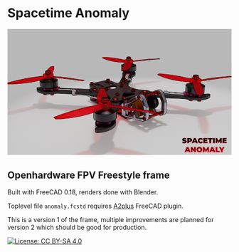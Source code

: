 # Spacetime Anomaly

[![Render](./renders/thumb.png)](https://raw.githubusercontent.com/sorki/anomaly/master/renders/final.png)

## Openhardware FPV Freestyle frame

Built with FreeCAD 0.18, renders done with Blender.

Toplevel file `anomaly.fcstd` requires [A2plus](https://www.freecadweb.org/wiki/A2plus_Workbench) FreeCAD plugin.

This is a version 1 of the frame, multiple improvements are planned for
version 2 which should be good for production.

[![License: CC BY-SA 4.0](https://img.shields.io/badge/License-CC%20BY--SA%204.0-lightgrey.svg)](https://creativecommons.org/licenses/by-sa/4.0/)
